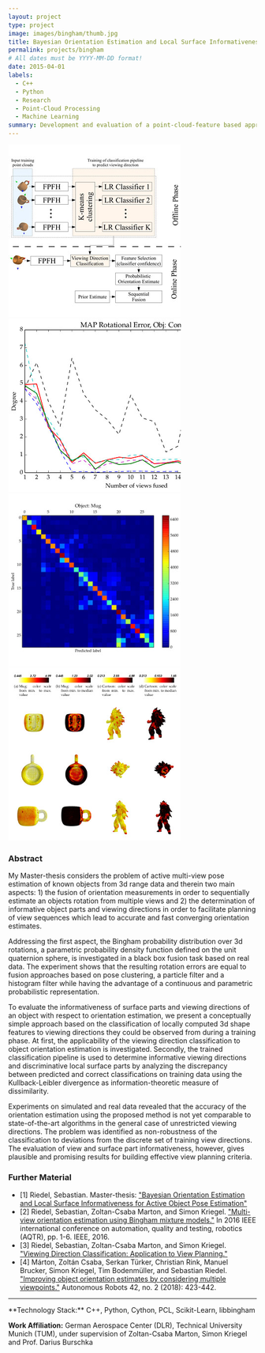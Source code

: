 ```yaml
---
layout: project
type: project
image: images/bingham/thumb.jpg
title: Bayesian Orientation Estimation and Local Surface Informativeness for Active Object Pose Estimation
permalink: projects/bingham
# All dates must be YYYY-MM-DD format!
date: 2015-04-01
labels:
  - C++
  - Python
  - Research
  - Point-Cloud Processing
  - Machine Learning
summary: Development and evaluation of a point-cloud-feature based approach to recursive (multi-view), probabilistic 3d orientation estimation of objects using Bingham mixture models.
---
```


<div class="ui small rounded images">
  <img class="ui image" src="../images/bingham/overview.jpg">
  <img class="ui image" src="../images/bingham/fusion.jpg">
  <img class="ui image" src="../images/bingham/confusion.jpg">
  <img class="ui image" src="../images/bingham/score.jpg">
</div>

### Abstract

My Master-thesis considers the problem of active multi-view pose estimation of known objects from 3d range data and therein two main aspects: 1) the fusion of orientation measurements in order to sequentially estimate an objects rotation from multiple views and 2) the determination of informative object parts and viewing directions in order to facilitate planning of view sequences which lead to accurate and fast converging orientation estimates.

Addressing the first aspect, the Bingham probability distribution over 3d rotations, a parametric probability density function defined on the unit quaternion sphere, is investigated in a black box fusion task based on real data. The experiment shows that the resulting rotation errors are equal to fusion approaches based on pose clustering, a particle filter and a histogram filter while having the advantage of a continuous and parametric probabilistic representation.

To evaluate the informativeness of surface parts and viewing directions of an object with respect to orientation estimation, we present a conceptually simple approach based on the classification of locally computed 3d shape features to viewing directions they could be observed from during a training phase. At first, the applicability of the viewing direction classification to object orientation estimation is investigated. Secondly, the trained classification pipeline is used to determine informative viewing directions and discriminative local surface parts by analyzing the discrepancy between predicted and correct classifications on training data using the Kullback-Leibler divergence as information-theoretic measure of dissimilarity.

Experiments on simulated and real data revealed that the accuracy of the orientation estimation using the proposed method is not yet comparable to state-of-the-art algorithms in the general case of unrestricted viewing directions. The problem was identified as non-robustness of the classification to deviations from the discrete set of training view directions. The evaluation of view and surface part informativeness, however, gives plausible and promising results for building effective view planning criteria.

### Further Material
- [1] Riedel, Sebastian. Master-thesis: <a href="https://drive.google.com/open?id=1Jmj9WT3hGdlxXyPxH9vpFlyxfkus3mEV">"Bayesian Orientation Estimation and Local Surface Informativeness for Active Object Pose Estimation"</a>
- [2] Riedel, Sebastian, Zoltan-Csaba Marton, and Simon Kriegel. <a href="https://ieeexplore.ieee.org/abstract/document/7501381">"Multi-view orientation estimation using Bingham mixture models."</a> In 2016 IEEE international conference on automation, quality and testing, robotics (AQTR), pp. 1-6. IEEE, 2016.
- [3] Riedel, Sebastian, Zoltan-Csaba Marton, and Simon Kriegel. <a href="https://pdfs.semanticscholar.org/8046/a157adef94c4ad3c85935a6defd20c88a432.pdf">"Viewing Direction Classification: Application to View Planning."</a>
- [4] Márton, Zoltán Csaba, Serkan Türker, Christian Rink, Manuel Brucker, Simon Kriegel, Tim Bodenmüller, and Sebastian Riedel. <a href="https://link.springer.com/article/10.1007/s10514-017-9633-1">"Improving object orientation estimates by considering multiple viewpoints."</a> Autonomous Robots 42, no. 2 (2018): 423-442.

<hr>
**Technology Stack:** C++, Python, Cython, PCL, Scikit-Learn, libbingham

**Work Affiliation:** German Aerospace Center (DLR), Technical University Munich (TUM), under supervision of Zoltan-Csaba Marton, Simon Kriegel and Prof. Darius Burschka
